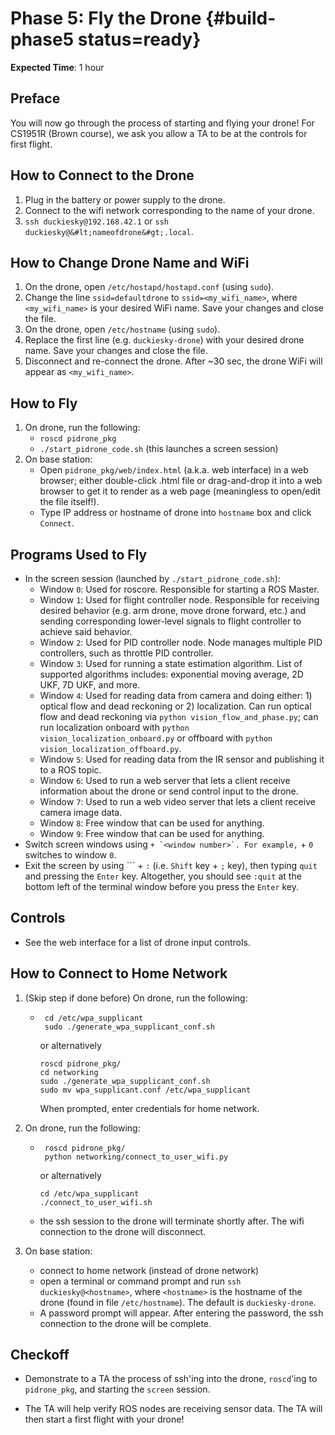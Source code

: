# Phase 5: Fly the Drone {#build-phase5 status=ready}

**Expected Time**: 1 hour

## Preface

You will now go through the process of starting and flying your drone! For CS1951R (Brown course), we ask you allow a TA to be at the controls for first flight.

## How to Connect to the Drone

1. Plug in the battery or power supply to the drone.
2. Connect to the wifi network corresponding to the name of your drone.
3. `ssh duckiesky@192.168.42.1` or `ssh duckiesky@&#lt;nameofdrone&#gt;.local`.

## How to Change Drone Name and WiFi

1. On the drone, open `/etc/hostapd/hostapd.conf` (using `sudo`).
2. Change the line `ssid=defaultdrone` to `ssid=<my_wifi_name>`, where `<my_wifi_name>` is your desired WiFi name. Save your changes and close the file.
3. On the drone, open `/etc/hostname` (using `sudo`).
4. Replace the first line (e.g. `duckiesky-drone`) with your desired drone name. Save your changes and close the file.
5. Disconnect and re-connect the drone. After ~30 sec, the drone WiFi will appear as `<my_wifi_name>`.

## How to Fly

1. On drone, run the following:
   - `roscd pidrone_pkg`
   - `./start_pidrone_code.sh` (this launches a screen session)
2. On base station:
   - Open `pidrone_pkg/web/index.html` (a.k.a. web interface) in a web browser; either double-click .html file or drag-and-drop it into a web browser to get it to render as a web page (meaningless to open/edit the file itself!).
   - Type IP address or hostname of drone into `hostname` box and click `Connect`.

## Programs Used to Fly

- In the screen session (launched by `./start_pidrone_code.sh`):
  - Window `0`: Used for roscore. Responsible for starting a ROS Master.
  - Window `1`: Used for flight controller node. Responsible for receiving desired behavior (e.g. arm drone, move drone forward, etc.) and sending corresponding lower-level signals to flight controller to achieve said behavior.
  - Window `2`: Used for PID controller node. Node manages multiple PID controllers, such as throttle PID controller.
  - Window `3`: Used for running a state estimation algorithm. List of supported algorithms includes: exponential moving average, 2D UKF, 7D UKF, and more.
  - Window `4`: Used for reading data from camera and doing either: 1) optical flow and dead reckoning or 2) localization. Can run optical flow and dead reckoning via `python vision_flow_and_phase.py`; can run localization onboard with `python vision_localization_onboard.py` or offboard with `python vision_localization_offboard.py`.
  - Window `5`: Used for reading data from the IR sensor and publishing it to a ROS topic.
  - Window `6`: Used to run a web server that lets a client receive information about the drone or send control input to the drone.
  - Window `7`: Used to run a web video server that lets a client receive camera image data.
  - Window `8`: Free window that can be used for anything.
  - Window `9`: Free window that can be used for anything.
- Switch screen windows using ``` + `<window number>`. For example, ``` + `0` switches to window `0`.
- Exit the screen by using ``` + `:` (i.e. `Shift` key + `;` key), then typing `quit` and pressing the `Enter` key. Altogether, you should see `:quit` at the bottom left of the terminal window before you press the `Enter` key.

## Controls

- See the web interface for a list of drone input controls.

## How to Connect to Home Network

1. (Skip step if done before) On drone, run the following:

   - ```
      cd /etc/wpa_supplicant
      sudo ./generate_wpa_supplicant_conf.sh
     ```

     or alternatively

     ```
     roscd pidrone_pkg/
     cd networking
     sudo ./generate_wpa_supplicant_conf.sh
     sudo mv wpa_supplicant.conf /etc/wpa_supplicant
     ```

     When prompted, enter credentials for home network.

2. On drone, run the following:

   - ```
      roscd pidrone_pkg/
      python networking/connect_to_user_wifi.py
     ```

     or alternatively

     ```
     cd /etc/wpa_supplicant
     ./connect_to_user_wifi.sh
     ```

   - the ssh session to the drone will terminate shortly after. The wifi connection to the drone will disconnect.

3. On base station:

   - connect to home network (instead of drone network)
   - open a terminal or command prompt and run `ssh duckiesky@<hostname>`, where `<hostname>` is the hostname of the drone (found in file `/etc/hostname`). The default is `duckiesky-drone`.
   - A password prompt will appear. After entering the password, the ssh connection to the drone will be complete.

## Checkoff

- Demonstrate to a TA the process of ssh'ing into the drone, `roscd`'ing to `pidrone_pkg`, and starting the `screen` session. 

- The TA will help verify ROS nodes are receiving sensor data. The TA will then start a first flight with your drone!
